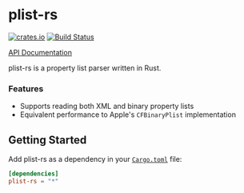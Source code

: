 # plist-rs

[![crates.io](http://meritbadge.herokuapp.com/plist-rs)](https://crates.io/crates/plist-rs)
[![Build Status](https://travis-ci.org/conradev/plist-rs.svg?branch=master)](https://travis-ci.org/conradev/plist-rs)

[API Documentation][API documentation]

plist-rs is a property list parser written in Rust.

### Features

- Supports reading both XML and binary property lists
- Equivalent performance to Apple's `CFBinaryPlist` implementation

## Getting Started

Add plist-rs as a dependency in your [`Cargo.toml`](http://crates.io/) file:

```toml
[dependencies]
plist-rs = "*"
```
[API documentation]: https://conradev.github.io/plist-rs

